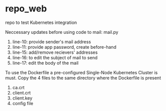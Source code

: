 # repo_web
repo to test Kubernetes integration

Neccessary updates before using code to mail: mail.py
1. line-10: provide sender's mail address
2. line-11: provide app password, create before-hand
3. line-15: add/remove recievers' addresses
4. line-16: to edit the subject of mail to send
5. line-17: edit the body of the mail

To use the Dockerfile a pre-configured Single-Node Kubernetes Cluster is must.
Copy the 4 files to the same directory where the Dockerfile is present
1. ca.crt
2. client.crt
3. client.key
4. config file
